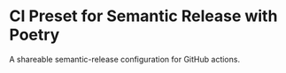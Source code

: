 # CI Preset for Semantic Release with Poetry

A shareable semantic-release configuration for GitHub actions.
